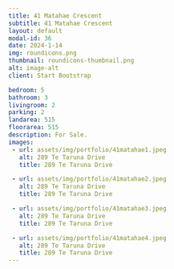 ```yaml
---
title: 41 Matahae Crescent
subtitle: 41 Matahae Crescent
layout: default
modal-id: 36
date: 2024-1-14
img: roundicons.png
thumbnail: roundicons-thumbnail.png
alt: image-alt
client: Start Bootstrap

bedroom: 5
bathroom: 3
livingroom: 2
parking: 2
landarea: 515
floorarea: 515
description: For Sale.
images:
 - url: assets/img/portfolio/41matahae1.jpeg
   alt: 289 Te Taruna Drive
   title: 289 Te Taruna Drive

 - url: assets/img/portfolio/41matahae2.jpeg
   alt: 289 Te Taruna Drive
   title: 289 Te Taruna Drive

 - url: assets/img/portfolio/41matahae3.jpeg
   alt: 289 Te Taruna Drive
   title: 289 Te Taruna Drive

 - url: assets/img/portfolio/41matahae4.jpeg
   alt: 289 Te Taruna Drive
   title: 289 Te Taruna Drive
---
```

